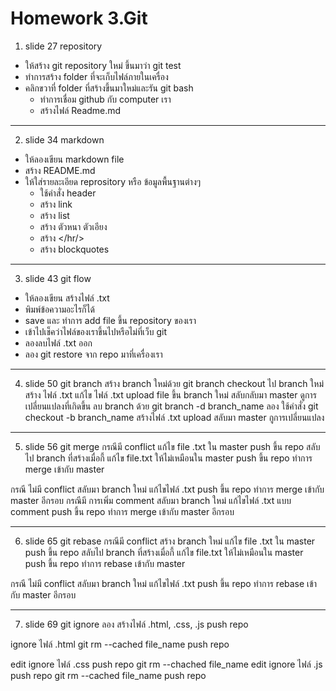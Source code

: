 # Homework 3.Git

1. slide 27 repository
-   ให้สร้าง git repository ใหม่ ขึ้นมาว่า git test
-   ทำการสร้าง folder ที่จะเก็บไฟล์ภายในเครื่อง
-   คลิกขวาที่ folder ที่สร้างขึ้นมาใหม่และรัน git bash
    -   ทำการเชื่อม github กับ computer เรา
    -   สร้างไฟล์ Readme.md

---

2. slide 34 markdown
-   ให้ลองเขียน markdown file
-   สร้าง README.md
-   ให้ใส่รายละเอียด reprository หรือ ข้อมูลพื้นฐานต่างๆ
    -   ใช้คำสั่ง header
    -   สร้าง link
    -   สร้าง list
    -   สร้าง ตัวหนา ตัวเอียง
    -   สร้าง </hr/>
    -   สร้าง blockquotes

---

3. slide 43 git flow 
-   ให้ลองเขียน สร้างไฟล์ .txt
-   พิมพ์ข้อความอะไรก็ได้
-   save และ ทำการ add file ขึ้น repository ของเรา
-   เข้าไปเช็คว่าไฟล์ของเราขึ้นไปหรือไม่ที่เว็บ git 
-   ลองลบไฟล์ .txt ออก
-   ลอง git restore จาก repo มาที่เครื่องเรา

---

4. slide 50 git branch
สร้าง branch  ใหม่ด้วย
git branch
checkout ไป branch ใหม่
สร้าง ไฟล์ .txt
แก้ไข ไฟล์ .txt
upload file ขึ้น branch ใหม่
สลับกลับมา master
ดูการเปลี่ยนแปลงที่เกิดขึ้น 
ลบ branch ด้วย
git branch -d branch_name
ลอง ใช้คำสั่ง git checkout -b branch_name
สร้างไฟล์ .txt upload
สลับมา master
กูการเปลี่ยนแปลง

---

5. slide 56 git merge
กรณีมี conflict
แก้ไข file .txt ใน master
push ขึ้น repo
สลับไป branch ที่สร้างเมื่อกี้
แก้ไข file.txt ให้ไม่เหมือนใน master
push ขึ้น repo
ทำการ merge เข้ากับ master

กรณี ไม่มี conflict
สลับมา branch ใหม่
แก้ไขไฟล์ .txt
push ขึ้น repo
ทำการ merge เข้ากับ master 
อีกรอบ
กรณีมี การเพิ่ม comment
สลับมา branch ใหม่
แก้ไขไฟล์ .txt แบบ comment
push ขึ้น repo
ทำการ merge เข้ากับ master 
อีกรอบ

---

6. slide 65 git rebase
กรณีมี conflict 
สร้าง branch ใหม่
แก้ไข file .txt ใน master
push ขึ้น repo
สลับไป branch ที่สร้างเมื่อกี้
แก้ไข file.txt ให้ไม่เหมือนใน master
push ขึ้น repo
ทำการ rebase เข้ากับ master

กรณี ไม่มี conflict
สลับมา branch ใหม่
แก้ไขไฟล์ .txt
push ขึ้น repo
ทำการ rebase เข้ากับ master 
อีกรอบ

---

7. slide 69 git ignore
ลอง สร้างไฟล์ .html, .css, .js
push repo

ignore ไฟล์ .html
git rm --cached file_name
push repo

edit ignore ไฟล์ .css
push repo
git rm --chached file_name
edit ignore ไฟล์ .js
push repo
git rm --cached file_name
push repo
